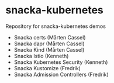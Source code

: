 # snacka-kubernetes

Repository for snacka-kubernetes demos

* Snacka certs (Mårten Cassel)
* Snacka dapr (Mårten Cassel)
* Snacka Kind (Mårten Cassel)
* Snacka Istio (Kenneth)
* Snacka Kubernetes Security (Kenneth)
* Snacka Kustomize (Fredrik)
* Snacka Admission Controllers (Fredrik)
